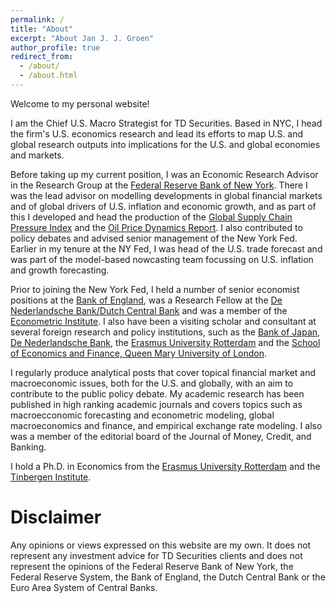 ```yaml
---
permalink: /
title: "About"
excerpt: "About Jan J. J. Groen"
author_profile: true
redirect_from: 
  - /about/
  - /about.html
---
```


Welcome to my personal website!

I am the Chief U.S. Macro Strategist for TD Securities. Based in NYC, I head the firm's U.S. economics research and lead its efforts to map U.S. and global research outputs into implications for the U.S. and global economies and markets.  

Before taking up my current position, I was an Economic Research Advisor in the Research Group at the [Federal Reserve Bank of New York](https://www.newyorkfed.org/research). There I was the lead advisor on modelling developments in global financial markets and of global drivers of U.S. inflation and economic growth, and as part of this I developed and head the production of the [Global Supply Chain Pressure Index](https://www.newyorkfed.org/research/policy/gscpi) and the [Oil Price Dynamics Report](https://www.newyorkfed.org/research/policy/oil_price_dynamics_report). I also contributed to policy debates and advised senior management of the New York Fed. Earlier in my tenure at the NY Fed, I was head of the U.S. trade forecast and was part of the model-based nowcasting team focussing on U.S. inflation and growth forecasting.

Prior to joining the New York Fed, I held a number of senior economist positions at the [Bank of England](https://www.bankofengland.co.uk/), was a Research Fellow at the [De Nederlandsche Bank/Dutch Central Bank](https://www.dnb.nl/en/) and was a member of the [Econometric Institute](https://www.eur.nl/en/ese/department-econometrics). I also have been a visiting scholar and consultant at several foreign research and policy institutions, such as the [Bank of Japan](https://www.boj.or.jp/en/), [De Nederlandsche Bank](https://www.dnb.nl/en/), the [Erasmus University Rotterdam](https://www.eur.nl/en/ese/department-econometrics) and the [School of Economics and Finance, Queen Mary University of London](https://www.qmul.ac.uk/sef/).

I regularly produce analytical posts that cover topical financial market and macroeconomic issues, both for the U.S. and globally, with an aim to contribute to the public policy debate. My academic research has been published in high ranking academic journals and covers topics such as macroecconomic forecasting and econometric modeling, global macroeconomics and finance, and empirical exchange rate modeling. I also was a member of the editorial board of the Journal of Money, Credit, and Banking.

I hold a Ph.D. in Economics from the [Erasmus University Rotterdam](https://www.eur.nl/en) and the [Tinbergen Institute](https://www.tinbergen.nl/about-tinbergen-institute/).


Disclaimer
======
Any opinions or views expressed on this website are my own. It does not represent any investment advice for TD Securities clients and does not represent the opinions of the Federal Reserve Bank of New York, the Federal Reserve System, the Bank of England, the Dutch Central Bank or the Euro Area System of Central Banks.

